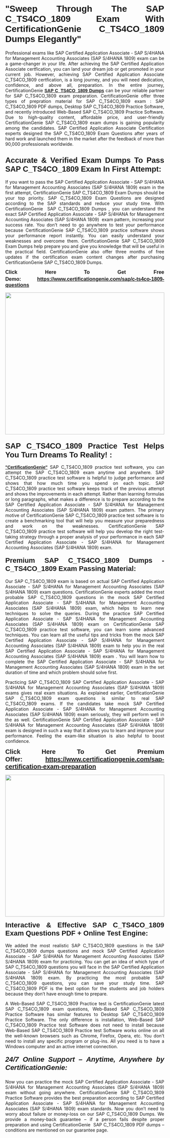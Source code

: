 

<h1 style="text-align: justify;"><span style="font-family:Tahoma,Geneva,sans-serif;"><strong>"Sweep Through The SAP C_TS4CO_1809 Exam With CertificationGenie C_TS4CO_1809 Dumps Elegantly"</strong></span></h1>

<p style="text-align: justify;">Professional exams like SAP Certified Application Associate - SAP S/4HANA for Management Accounting Associates (SAP S/4HANA 1809) exam can be a game-changer in your life. After achieving the SAP Certified Application Associate certfication, you can land your dream job or get promoted in your current job. However, achieving SAP Certified Application Associate C_TS4CO_1809 certfication, is a long journey, and you will need dedication, confidence, and above all, preparation. In the entire journey, CertificationGenie <span style="font-family:Tahoma,Geneva,sans-serif;"><strong><a href="https://www.certificationgenie.com/sap/c-ts4co-1809-questions">SAP C_TS4CO_1809 Dumps</a></strong></span> can be your reliable partner for SAP C_TS4CO_1809 exam preparation. CertificationGenie offer three types of prepration material for SAP C_TS4CO_1809 exam : SAP C_TS4CO_1809 PDF dumps, Desktop SAP C_TS4CO_1809 Practice Software, and recently introduced Web-Based SAP C_TS4CO_1809 Practice Software. Due to high-quality content, affordable price, and user-friendly CertificationGenie SAP C_TS4CO_1809 exam dumps is gaining popularity among the candidates. SAP Certified Application Associate Certification experts designed the SAP C_TS4CO_1809 Exam Questions after years of hard work and launched them in the market after the feedback of more than 90,000 professionals worldwide. </p>

<h2 style="text-align: justify;"><span style="font-family:Tahoma,Geneva,sans-serif;"><strong><span style="font-size:24px;">Accurate & Verified Exam Dumps To Pass SAP C_TS4CO_1809 Exam In First Attempt:</span></strong></span></h2>

<p style="text-align: justify;">If you want to pass the SAP Certified Application Associate - SAP S/4HANA for Management Accounting Associates (SAP S/4HANA 1809) exam in the first attempt, CertificationGenie SAP C_TS4CO_1809 Exam Dumps should be your top priority. SAP C_TS4CO_1809 Exam Questions are designed according to the SAP standards and reduce your study time. With CertificationGenie  SAP C_TS4CO_1809 Dumps , you can understand the exact SAP Certified Application Associate - SAP S/4HANA for Management Accounting Associates (SAP S/4HANA 1809)  exam pattern, increasing your success rate. You don’t need to go anywhere to test your performance because CertificationGenie SAP C_TS4CO_1809 practice software shows your performance report instantly. You can easily understand your weaknesses and overcome them. CertificationGenie SAP C_TS4CO_1809 Exam Dumps help prepare you and give you knowledge that will be useful in the practical field. CertificationGenie also offer three months of free updates if the certification exam content changes after purchasing CertificationGenie SAP C_TS4CO_1809 Dumps.</p>

<p style="text-align: justify;"><span style="font-size:16px;"><span style="font-family:Tahoma,Geneva,sans-serif;"><strong>Click Here To Get Free Demo:</strong></span></span><span style="font-size:20px;"><span style="font-family:Tahoma,Geneva,sans-serif;"><strong> </strong></span></span><span style="font-size:16px;"><span style="font-family:Tahoma,Geneva,sans-serif;"><strong><a href="https://www.certificationgenie.com/sap/c-ts4co-1809-questions">https://www.certificationgenie.com/sap/c-ts4co-1809-questions</a></strong></span></span></p>

<p style="text-align: justify;"><a href="https://www.certificationgenie.com/sap/c-ts4co-1809-questions"><img alt="" src="https://lh3.googleusercontent.com/pw/ACtC-3doDiK9SBBk_UUqL334qseWDG_7JxQKLxHAGtTDipddtog-z9sewKtP3Tk9FwJ0gNHeZL-V2e-wWmrx9eptY3qsjJVeeDHyQ49zt8PKVbyyxKZUZKZ5pdO7XyZJXuUkyF5LfCWL-4CYe1RXSTYxofc8=w1169-h657-no?authuser=0" style="width: 100%; height: 450px;" /></a></p>

<h3 style="text-align: justify;"><span style="font-family:Tahoma,Geneva,sans-serif;"><strong><span style="font-size:24px;">SAP C_TS4CO_1809 Practice Test Helps You Turn Dreams To Reality! :</span></strong></span></h3>

<p style="text-align: justify;"><a href="https://www.certificationgenie.com/"><span style="font-family:Tahoma,Geneva,sans-serif;"><strong>"CertificationGenie"</strong></span></a> SAP C_TS4CO_1809 practice test software, you can attempt the SAP C_TS4CO_1809 exam anytime and anywhere. SAP C_TS4CO_1809 practice test software is helpful to judge performance and shows that how much time you spend on each topic. SAP C_TS4CO_1809 practice test software keeps track of the previous attempt and shows the improvements in each attempt. Rather than learning formulas or long paragraphs, what makes a difference is to prepare according to the SAP Certified Application Associate - SAP S/4HANA for Management Accounting Associates (SAP S/4HANA 1809) exam pattern. The primary motive of CertificationGenie SAP C_TS4CO_1809 practice test software is to create a benchmarking tool that will help you measure your preparedness and work on the weaknesses. CertificationGenie SAP C_TS4CO_1809 practice test software will help you develop the right test-taking strategy through a proper analysis of your performance in each SAP Certified Application Associate - SAP S/4HANA for Management Accounting Associates (SAP S/4HANA 1809) exam. </p>

<h4 style="text-align: justify;"><span style="font-size:22px;"><span style="font-family:Tahoma,Geneva,sans-serif;"><strong>Premium SAP C_TS4CO_1809 Dumps - C_TS4CO_1809 Exam Passing Material:</strong></span></span></h4>

<p style="text-align: justify;">Our SAP C_TS4CO_1809 exam is based on actual SAP Certified Application Associate - SAP S/4HANA for Management Accounting Associates (SAP S/4HANA 1809) exam questions. CertificationGenie experts added the most probable SAP C_TS4CO_1809 questions in the mock SAP Certified Application Associate - SAP S/4HANA for Management Accounting Associates (SAP S/4HANA 1809) exam, which helps to learn new techniques to solve the queries. During the practice SAP Certified Application Associate - SAP S/4HANA for Management Accounting Associates (SAP S/4HANA 1809) exam on CertificationGenie SAP C_TS4CO_1809 practice test software, you can learn some advanced techniques. You can learn all the useful tips and tricks from the mock SAP Certified Application Associate - SAP S/4HANA for Management Accounting Associates (SAP S/4HANA 1809) exam to help you in the real SAP Certified Application Associate - SAP S/4HANA for Management Accounting Associates (SAP S/4HANA 1809) exam . You will learn how to complete the SAP Certified Application Associate - SAP S/4HANA for Management Accounting Associates (SAP S/4HANA 1809) exam in the set duration of time and which problem should solve first. </p>

<p style="text-align: justify;">Practicing SAP C_TS4CO_1809 SAP Certified Application Associate - SAP S/4HANA for Management Accounting Associates (SAP S/4HANA 1809) exams gives real exam situations. As explained earlier, CertificationGenie SAP C_TS4CO_1809 exam questions is similar to real SAP C_TS4CO_1809 exams. If the candidates take mock SAP Certified Application Associate - SAP S/4HANA for Management Accounting Associates (SAP S/4HANA 1809) exam seriously, they will perform well in the as well. CertificationGenie SAP Certified Application Associate - SAP S/4HANA for Management Accounting Associates (SAP S/4HANA 1809) exam is designed in such a way that it allows you to learn and improve your performance. Feeling the exam-like situation is also helpful to boost confidence.</p>

<p style="text-align: justify;"><strong><span style="font-size:20px;"><span style="font-family:Tahoma,Geneva,sans-serif;">Click Here To Get Premium Offer:</span> <span style="font-family:Tahoma,Geneva,sans-serif;"><a href="https://www.certificationgenie.com/sap-certification-exam-preparation">https://www.certificationgenie.com/sap-certification-exam-preparation</a></span></span></strong></p>

<p style="text-align: justify;"><a href="https://www.certificationgenie.com/sap/c-ts4co-1809-questions"><img alt="" src="https://lh3.googleusercontent.com/pw/ACtC-3cZqdDxTJx_5ZCEhhAHXbNBvJ04vc7KUmxf8GDtJTvJ7xJyqw25cBMtqs6Fpw9jpxQeVcnFkF0MeaEp-CbFBkMiza-pKS581jOmJ0YmLw8yI0m2Dd1IRQWe8k1g53utssITZPMGVwen879nqYE17F56=w1168-h657-no?authuser=0" style="width: 100%; height: 450px;" /></a></p>

<p style="text-align: justify;"><span style="font-size:22px;"><span style="font-family:Tahoma,Geneva,sans-serif;"><strong>Interactive & Effective SAP C_TS4CO_1809 Exam Questions PDF + Online Test Engine:</strong></span></span><br />
<br />
We added the most realistic SAP C_TS4CO_1809 questions in the SAP C_TS4CO_1809 dumps questions and mock SAP Certified Application Associate - SAP S/4HANA for Management Accounting Associates (SAP S/4HANA 1809) exam for practicing. You can get an idea of which type of SAP C_TS4CO_1809 questions you will face in the SAP Certified Application Associate - SAP S/4HANA for Management Accounting Associates (SAP S/4HANA 1809) exam. By practicing the most probable SAP C_TS4CO_1809 questions, you can save your study time. SAP C_TS4CO_1809 PDF is the best option for the students and job holders because they don’t have enough time to prepare. </p>

<p style="text-align: justify;">A Web-Based SAP C_TS4CO_1809 Practice test is CertificationGenie latest SAP C_TS4CO_1809 exam questions, Web-Based SAP C_TS4CO_1809 Practice Software has similar features to Desktop SAP C_TS4CO_1809 Practice Software. The only difference is installation, Web-Based SAP C_TS4CO_1809 Practice test Software does not need to install because Web-Based SAP C_TS4CO_1809 Practice test Software works online on all the well-known browsers such as Chrome, Firefox, Opera, etc. You don’t need to install any specific program or plug-ins. All you need is to have a Windows computer and an active internet connection. </p>

<h5 style="text-align: justify;"><span style="font-family:Tahoma,Geneva,sans-serif;"><span style="font-size:22px;"><strong>24/7 Online Support – Anytime, Anywhere by CertificationGenie:</strong></span></span></h5>

<p style="text-align: justify;">Now you can practice the mock SAP Certified Application Associate - SAP S/4HANA for Management Accounting Associates (SAP S/4HANA 1809) exam without going anywhere. CertificationGenie SAP C_TS4CO_1809 Practice Software provides the best preparation according to SAP Certified Application Associate - SAP S/4HANA for Management Accounting Associates (SAP S/4HANA 1809) exam standards. Now you don’t need to worry about failure or money-loss on our SAP C_TS4CO_1809 Dumps. We provide a money-back guarantee – if a person fails despite proper preparation and using CertificationGenie  SAP C_TS4CO_1809 PDF dumps – conditions are mentioned on our guarantee page.</p>
